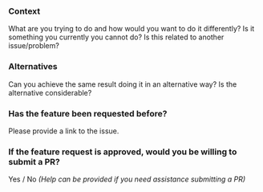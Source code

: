 ### Context

What are you trying to do and how would you want to do it differently? 
Is it something you currently you cannot do? 
Is this related to another issue/problem?

### Alternatives

Can you achieve the same result doing it in an alternative way? 
Is the alternative considerable?

### Has the feature been requested before?

Please provide a link to the issue.

### If the feature request is approved, would you be willing to submit a PR?

Yes / No _(Help can be provided if you need assistance submitting a PR)_